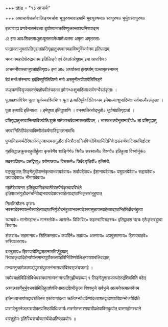 +++
title = "१३ आचार्यः"

+++
अथाचार्यःकर्तावालिङ्गमर्चावा भूःपुरुषमावाहयामि भुवःपुरुषमा० स्वःपुरुष० भुर्भुवःस्वःपुरुष०

इत्यावाह्य प्रणवेनासनंदत्वा दुर्वाश्यामाकविष्णुक्रान्तापद्ममिश्रपाद्य्म

ॐ इमा आपःशिवतमाःपूताःपूततमामेध्यामेध्यतमा अमृता अमृतरसाः

पाद्यास्ताजुषतांप्रतिगृह्यतांप्रतिगृह्णातुभगवानमहाविष्णुर्विष्णवेनम इतिपाद्यम्

भगवानमहादेवोरुद्रायनम इतिलिङ्गे एवं देवतांतरेषूह्यम् इमा आपःशिव०

आचमनीयास्ताजुषतांप्रतिगृह्य० इमा आ० अर्घ्यास्ता इत्यर्घ्यम् पञ्चामृतस्नानम्

देवं मन्त्रैःसंस्नाप्य इदंविष्णुरितिविष्णौ नमो अस्तुनीलग्रीवायेतिलिङ्गे

कङ्कणंविसृज्यवस्त्रंयज्ञोपवीतंचदत्वा इमेगन्धाःशुभादिव्याःसर्वगन्धैरलंकृताः ।

पूताब्रह्मपवित्रेण पूताः सूर्यस्यरश्मिभिः १ पूता इत्यादिपूर्ववदितिगन्धम् इमेमाल्याःशुभादिव्याः सर्वमाल्यैरलंकृताः ।

पूता इत्यादि इतिमालाः । इमेपुष्पा इतिपुष्पाणि । वनस्पतिरसोद्भुतो० धूपोयंप्रतिगृह्यतां ।

प्रतिगृह्णातुभगवानित्यादिज्योतिःशुक्रं चतेजश्चदेवानांसततंप्रियम् । भास्करःसर्वभूतानांदीपो० तां प्रतिगृह्नातु

भगवानितिदीपंदत्वाविष्णौसंकर्षणादिद्वादशनामभिः

पुष्पाणिसमर्प्यतैरेवतर्पणंकृत्वापायसगुडौदनचित्रौदनानिपवित्रंतेविवतमितिनिवेद्यसंकर्षणादिनामभिर्द्वादश

गृहसिद्धान्नक्रुसराहुतीर्हुत्वा कृसरेणैव शार्ङ्गिणे० श्रियै० सरस्वत्यै० विष्णवे० इतिहुत्वा विष्णोर्नुकं०

तद्स्यप्रियम० प्रतद्विष्णु० परोमात्रया० विचक्रमे० त्रिर्देवःपृथिवीं० इतिमंत्रैः

षट्‌जुहुयात् लिङ्गेतुदीपान्तंकृत्वाभवायदेवाय० शर्वायदेवाय० ईशानायदेवाय० पशुपतयेदेवा० रुद्रायदेवा० उग्रायदेवाय० भीमायदेवाय०

महतेदेवायनम इतिपुष्पाणिदत्वातैरेवतर्पणंकृत्वापवित्रंते इतिपायसंगुडौदनंचनिवेद्यभवायदेवायस्वाहेत्याद्यष्टभिःकृसरंजुहुयात्

तिलभिश्रौदनः कृसरः भवस्यदेवस्यपत्न्यैस्वाहेत्याद्यष्टभिर्गुडौदनंहुत्वाभवस्यदेवस्यसुतायस्वाहेत्याद्यष्टभिर्हरिद्रौदनंहुत्वा

त्र्यम्बकं० मानोमहान्तं० मानस्तोके० आरात्ते० विकिरिद० सहस्त्राणिसहस्त्र० इतिद्वादश ऋचः एतैःकृसरंहुत्वा शिवाय०

शंकराय० सहमानाय० शितिकण्ठाय० कपर्दिने० ताम्राय० अरुणाय० अपगुरमाणाय० हिरण्यबाहवे० सस्पिञ्जराय०

बभ्लुशाय० हिरण्यायेतिद्वादशनामभिर्जुहुयात् स्विष्टकृदादिहोमशेषंसमाप्यपूर्वोक्तसर्वहविर्भिर्विष्णवेलिङ्गायवाबलिंदद्यात्

मन्त्रस्तुत्वामेकामाद्यंपुरुशंपुरातनंनारायणंविश्वसृजंयजामहे ।

त्वमेवयज्ञोविहितोविधेयस्त्वमानात्मनात्मन्प्रतिगृह्णीष्वहव्यम् १ लिङ्गेतुनारायणपदेरुद्रंशिवमिति वदेत्

अश्वत्थपर्णेभुर्भुवःस्वरोमितिहुतशेषंनिधायप्रदक्षिणीकृत्य विश्वभुजे सर्वभुजे आत्मनेपरमात्मनेनम

इतिनत्वाचार्यायद्वादशतिस्त्र एकांवागांदत्वा ऋत्विग्भ्योदक्षिणांदत्वाशतंद्वादशवाविप्रान्भोजयेदिति

प्रासादेनूतनेजलाशयोक्तप्रतिष्ठाविधिःकार्यः तत्रगोरुत्तारणपात्रीप्रक्षेपादिनकुर्यात् वारुणहोमस्थाने

वास्तुहोमः इतिस्थिरार्चाचलार्चयोःप्रतिष्ठाप्रयोगः ॥
